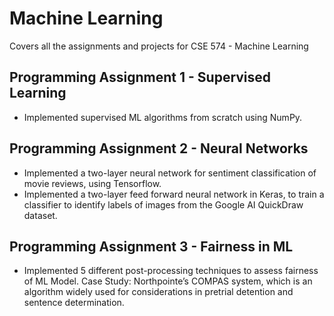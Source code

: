 # Machine Learning
Covers all the assignments and projects for CSE 574 - Machine Learning

## Programming Assignment 1 - Supervised Learning

- Implemented supervised ML algorithms from scratch using NumPy.

## Programming Assignment 2 - Neural Networks

- Implemented a two-layer neural network for sentiment classification of movie reviews, using Tensorflow.
- Implemented a two-layer feed forward neural network in Keras, to train a classifier to identify labels of images from the Google AI QuickDraw dataset.


## Programming Assignment 3 - Fairness in ML

- Implemented 5 different post-processing techniques to assess fairness of ML Model. Case Study: Northpointe’s COMPAS system, which is an algorithm widely used for considerations in pretrial detention and sentence determination.
